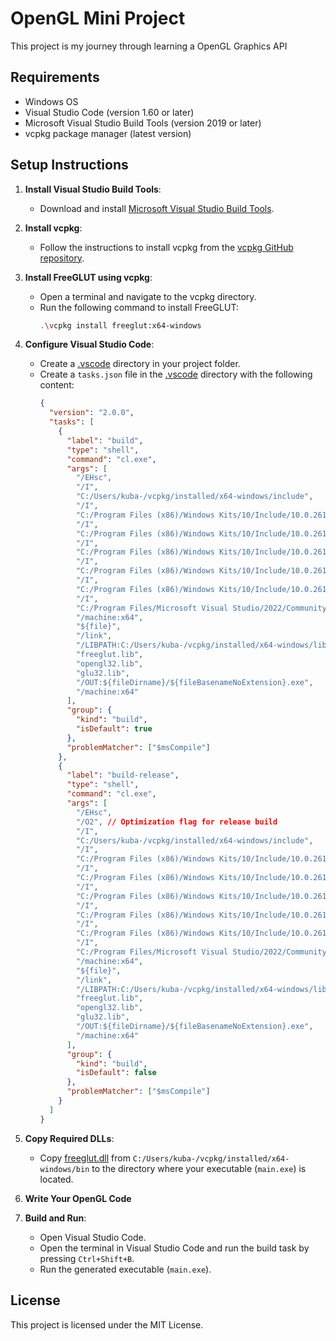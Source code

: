 # OpenGL Mini Project

This project is my journey through learning a OpenGL Graphics API

## Requirements

- Windows OS
- Visual Studio Code (version 1.60 or later)
- Microsoft Visual Studio Build Tools (version 2019 or later)
- vcpkg package manager (latest version)

## Setup Instructions

1. **Install Visual Studio Build Tools**:
   - Download and install [Microsoft Visual Studio Build Tools](https://visualstudio.microsoft.com/visual-cpp-build-tools/).

2. **Install vcpkg**:
   - Follow the instructions to install vcpkg from the [vcpkg GitHub repository](https://github.com/microsoft/vcpkg).

3. **Install FreeGLUT using vcpkg**:
   - Open a terminal and navigate to the vcpkg directory.
   - Run the following command to install FreeGLUT:
     ```sh
     .\vcpkg install freeglut:x64-windows
     ```

4. **Configure Visual Studio Code**:
   - Create a [.vscode](http://_vscodecontentref_/1) directory in your project folder.
   - Create a `tasks.json` file in the [.vscode](http://_vscodecontentref_/2) directory with the following content:
     ```json
     {
       "version": "2.0.0",
       "tasks": [
         {
           "label": "build",
           "type": "shell",
           "command": "cl.exe",
           "args": [
             "/EHsc",
             "/I",
             "C:/Users/kuba-/vcpkg/installed/x64-windows/include",
             "/I",
             "C:/Program Files (x86)/Windows Kits/10/Include/10.0.26100.0/ucrt",
             "/I",
             "C:/Program Files (x86)/Windows Kits/10/Include/10.0.26100.0/shared",
             "/I",
             "C:/Program Files (x86)/Windows Kits/10/Include/10.0.26100.0/um",
             "/I",
             "C:/Program Files (x86)/Windows Kits/10/Include/10.0.26100.0/winrt",
             "/I",
             "C:/Program Files (x86)/Windows Kits/10/Include/10.0.26100.0/cppwinrt",
             "/I",
             "C:/Program Files/Microsoft Visual Studio/2022/Community/VC/Tools/MSVC/14.41.34120/include",
             "/machine:x64",
             "${file}",
             "/link",
             "/LIBPATH:C:/Users/kuba-/vcpkg/installed/x64-windows/lib",
             "freeglut.lib",
             "opengl32.lib",
             "glu32.lib",
             "/OUT:${fileDirname}/${fileBasenameNoExtension}.exe",
             "/machine:x64"
           ],
           "group": {
             "kind": "build",
             "isDefault": true
           },
           "problemMatcher": ["$msCompile"]
         },
         {
           "label": "build-release",
           "type": "shell",
           "command": "cl.exe",
           "args": [
             "/EHsc",
             "/O2", // Optimization flag for release build
             "/I",
             "C:/Users/kuba-/vcpkg/installed/x64-windows/include",
             "/I",
             "C:/Program Files (x86)/Windows Kits/10/Include/10.0.26100.0/ucrt",
             "/I",
             "C:/Program Files (x86)/Windows Kits/10/Include/10.0.26100.0/shared",
             "/I",
             "C:/Program Files (x86)/Windows Kits/10/Include/10.0.26100.0/um",
             "/I",
             "C:/Program Files (x86)/Windows Kits/10/Include/10.0.26100.0/winrt",
             "/I",
             "C:/Program Files (x86)/Windows Kits/10/Include/10.0.26100.0/cppwinrt",
             "/I",
             "C:/Program Files/Microsoft Visual Studio/2022/Community/VC/Tools/MSVC/14.41.34120/include",
             "/machine:x64",
             "${file}",
             "/link",
             "/LIBPATH:C:/Users/kuba-/vcpkg/installed/x64-windows/lib",
             "freeglut.lib",
             "opengl32.lib",
             "glu32.lib",
             "/OUT:${fileDirname}/${fileBasenameNoExtension}.exe",
             "/machine:x64"
           ],
           "group": {
             "kind": "build",
             "isDefault": false
           },
           "problemMatcher": ["$msCompile"]
         }
       ]
     }
     ```

5. **Copy Required DLLs**:
   - Copy [freeglut.dll](http://_vscodecontentref_/3) from `C:/Users/kuba-/vcpkg/installed/x64-windows/bin` to the directory where your executable (`main.exe`) is located.

6. **Write Your OpenGL Code**

7. **Build and Run**:
   - Open Visual Studio Code.
   - Open the terminal in Visual Studio Code and run the build task by pressing `Ctrl+Shift+B`.
   - Run the generated executable (`main.exe`).

## License

This project is licensed under the MIT License.
